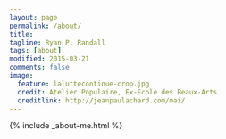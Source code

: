 ```yaml
---
layout: page
permalink: /about/
title: 
tagline: Ryan P. Randall
tags: [about]
modified: 2015-03-21
comments: false
image:
  feature: laluttecontinue-crop.jpg
  credit: Atelier Populaire, Ex-Ecole des Beaux-Arts
  creditlink: http://jeanpaulachard.com/mai/
---
```


{% include _about-me.html %}
